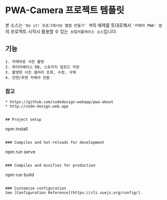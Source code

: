 # PWA-Camera 프로젝트 템플릿

본 소스는 `'Do it! 프로그레시브 웹앱 만들기' 책`의 예제를 토대로해서 `'카메라 PWA' 앱`의 프로젝트 시작시 활용할 수 있는` 보일러플레이스 소스`입니다. 

## 기능
```
1. 카메라로 사진 촬영
2. 파이어베이스 DB, 스토리지 업로드 저장
3. 촬영한 사진 갤러리 조회, 수정, 삭제
4. 전면/후면 카메라 전환
```

### 참고
```
* https://github.com/codedesign-webapp/pwa-about
* http://code-design.web.app


## Project setup
```
npm install
```

### Compiles and hot-reloads for development
```
npm run serve
```

### Compiles and minifies for production
```
npm run build
```

### Customize configuration
See [Configuration Reference](https://cli.vuejs.org/config/).
